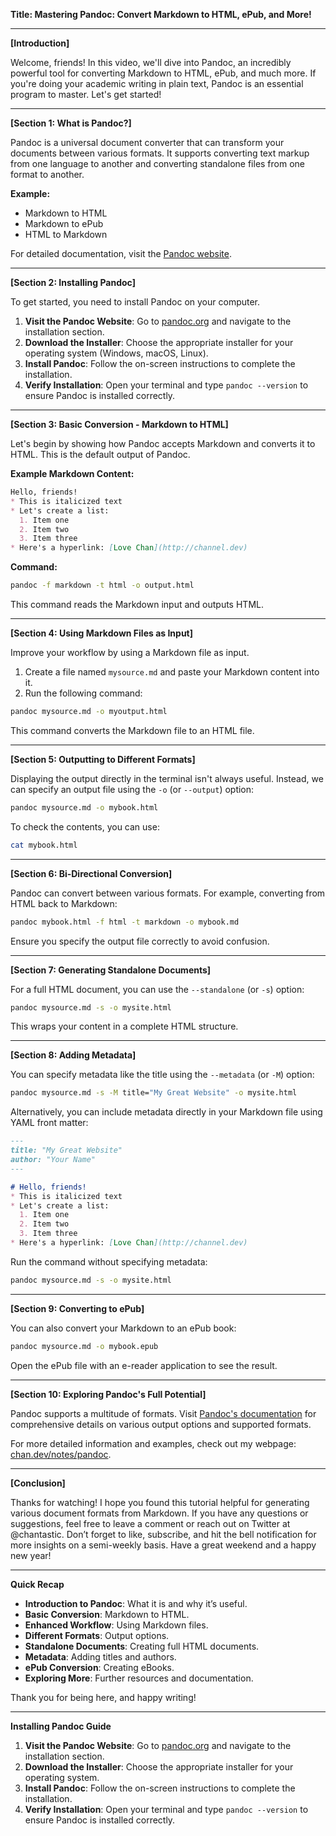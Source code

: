 **Title: Mastering Pandoc: Convert Markdown to HTML, ePub, and More!**

---

**[Introduction]**

Welcome, friends! In this video, we'll dive into Pandoc, an incredibly powerful tool for converting Markdown to HTML, ePub, and much more. If you're doing your academic writing in plain text, Pandoc is an essential program to master. Let's get started!

---

**[Section 1: What is Pandoc?]**

Pandoc is a universal document converter that can transform your documents between various formats. It supports converting text markup from one language to another and converting standalone files from one format to another.

**Example:**

- Markdown to HTML
- Markdown to ePub
- HTML to Markdown

For detailed documentation, visit the [Pandoc website](https://pandoc.org).

---

**[Section 2: Installing Pandoc]**

To get started, you need to install Pandoc on your computer.

1. **Visit the Pandoc Website**: Go to [pandoc.org](https://pandoc.org) and navigate to the installation section.
2. **Download the Installer**: Choose the appropriate installer for your operating system (Windows, macOS, Linux).
3. **Install Pandoc**: Follow the on-screen instructions to complete the installation.
4. **Verify Installation**: Open your terminal and type `pandoc --version` to ensure Pandoc is installed correctly.

---

**[Section 3: Basic Conversion - Markdown to HTML]**

Let's begin by showing how Pandoc accepts Markdown and converts it to HTML. This is the default output of Pandoc.

**Example Markdown Content:**

```markdown
Hello, friends!
* This is italicized text
* Let's create a list:
  1. Item one
  2. Item two
  3. Item three
* Here's a hyperlink: [Love Chan](http://channel.dev)
```

**Command:**

```bash
pandoc -f markdown -t html -o output.html
```

This command reads the Markdown input and outputs HTML.

---

**[Section 4: Using Markdown Files as Input]**

Improve your workflow by using a Markdown file as input.

1. Create a file named `mysource.md` and paste your Markdown content into it.
2. Run the following command:

```bash
pandoc mysource.md -o myoutput.html
```

This command converts the Markdown file to an HTML file.

---

**[Section 5: Outputting to Different Formats]**

Displaying the output directly in the terminal isn't always useful. Instead, we can specify an output file using the `-o` (or `--output`) option:

```bash
pandoc mysource.md -o mybook.html
```

To check the contents, you can use:

```bash
cat mybook.html
```

---

**[Section 6: Bi-Directional Conversion]**

Pandoc can convert between various formats. For example, converting from HTML back to Markdown:

```bash
pandoc mybook.html -f html -t markdown -o mybook.md
```

Ensure you specify the output file correctly to avoid confusion.

---

**[Section 7: Generating Standalone Documents]**

For a full HTML document, you can use the `--standalone` (or `-s`) option:

```bash
pandoc mysource.md -s -o mysite.html
```

This wraps your content in a complete HTML structure.

---

**[Section 8: Adding Metadata]**

You can specify metadata like the title using the `--metadata` (or `-M`) option:

```bash
pandoc mysource.md -s -M title="My Great Website" -o mysite.html
```

Alternatively, you can include metadata directly in your Markdown file using YAML front matter:

```markdown
---
title: "My Great Website"
author: "Your Name"
---

# Hello, friends!
* This is italicized text
* Let's create a list:
  1. Item one
  2. Item two
  3. Item three
* Here's a hyperlink: [Love Chan](http://channel.dev)
```

Run the command without specifying metadata:

```bash
pandoc mysource.md -s -o mysite.html
```

---

**[Section 9: Converting to ePub]**

You can also convert your Markdown to an ePub book:

```bash
pandoc mysource.md -o mybook.epub
```

Open the ePub file with an e-reader application to see the result.

---

**[Section 10: Exploring Pandoc's Full Potential]**

Pandoc supports a multitude of formats. Visit [Pandoc's documentation](https://pandoc.org) for comprehensive details on various output options and supported formats.

For more detailed information and examples, check out my webpage: [chan.dev/notes/pandoc](http://chan.dev/notes/pandoc).

---

**[Conclusion]**

Thanks for watching! I hope you found this tutorial helpful for generating various document formats from Markdown. If you have any questions or suggestions, feel free to leave a comment or reach out on Twitter at @chantastic. Don’t forget to like, subscribe, and hit the bell notification for more insights on a semi-weekly basis. Have a great weekend and a happy new year!

---

**Quick Recap**

- **Introduction to Pandoc**: What it is and why it’s useful.
- **Basic Conversion**: Markdown to HTML.
- **Enhanced Workflow**: Using Markdown files.
- **Different Formats**: Output options.
- **Standalone Documents**: Creating full HTML documents.
- **Metadata**: Adding titles and authors.
- **ePub Conversion**: Creating eBooks.
- **Exploring More**: Further resources and documentation.

Thank you for being here, and happy writing!

---

**Installing Pandoc Guide**

1. **Visit the Pandoc Website**: Go to [pandoc.org](https://pandoc.org) and navigate to the installation section.
2. **Download the Installer**: Choose the appropriate installer for your operating system.
3. **Install Pandoc**: Follow the on-screen instructions to complete the installation.
4. **Verify Installation**: Open your terminal and type `pandoc --version` to ensure Pandoc is installed correctly.


